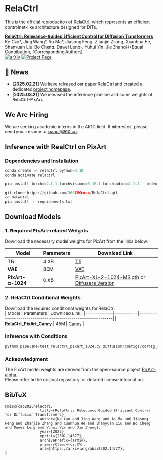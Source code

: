 # RelaCtrl

This is the official reproduction of [RelaCtrl](https://360cvgroup.github.io/RelaCtrl/), which represents an efficient controlnet-like architecture designed for DiTs.

**[RelaCtrl: Relevance-Guided Efficient Control for Diffusion Transformers](https://arxiv.org/pdf/2502.14377)**
</br>
Ke Cao*, Jing Wang*, Ao Ma*, Jiasong Feng, Zhanjie Zhang, Xuanhua He, Shanyuan Liu, Bo Cheng, Dawei Leng‡, Yuhui Yin, Jie Zhang‡(*Equal Contribution, ‡Corresponding Authors)
</br>
[![arXiv](https://img.shields.io/badge/arXiv-2502.14377-b31b1b.svg)](https://arxiv.org/pdf/2502.14377)
[![Project Page](https://img.shields.io/badge/Project-Website-green)](https://360cvgroup.github.io/RelaCtrl/)


## 📰 News
- **[2025.02.21]** We have released our paper [RelaCtrl](https://arxiv.org/pdf/2502.14377) and created a dedicated [project homepage](https://360cvgroup.github.io/RelaCtrl/).
- **[2025.03.21]** We released the inference pipeline and some weights of RelaCtrl-PixArt.


## We Are Hiring
We are seeking academic interns in the AIGC field. If interested, please send your resume to [maao@360.cn](mailto:maao@360.cn).

## Inference with RealCtrl on PixArt
### Dependencies and Installation
``` python
conda create -n relactrl python=3.10
conda activate relactrl

pip install torch==2.1.1 torchvision==0.16.1 torchaudio==2.1.1 --index-url https://download.pytorch.org/whl/cu118

git clone https://github.com/360CVGroup/RelaCtrl.git
cd RelaCtrl
pip install -r requirements.txt
```

## Download Models

### 1. Required PixArt-related Weights  

Download the necessary model weights for PixArt from the links below:  

| Model         | Parameters | Download Link |
|--------------|------------|----------------------------------------------------------------|
| **T5**       | 4.3B       | [T5](https://huggingface.co/PixArt-alpha/PixArt-alpha/tree/main/t5-v1_1-xxl) |
| **VAE**      | 80M        | [VAE](https://huggingface.co/PixArt-alpha/PixArt-alpha/tree/main/sd-vae-ft-ema) |
| **PixArt-α-1024** | 0.6B  | [PixArt-XL-2-1024-MS.pth](https://huggingface.co/PixArt-alpha/PixArt-alpha/resolve/main/PixArt-XL-2-1024-MS.pth) or [Diffusers Version](https://huggingface.co/PixArt-alpha/PixArt-XL-2-1024-MS) |

### 2. RelaCtrl Conditional Weights  

Download the required conditional weights for RelaCtrl:  
| Model         | Parameters | Download Link |
|--------------|------------|----------------------------------------------------------------|
| **RelaCtrl_PixArt_Canny**       | 45M       | [Canny](https://huggingface.co/qihoo360/RelaCtrl/tree/main) |


### Inference with Conditions
``` python
python pipeline/test_relactrl_pixart_1024.py diffusion/configs/config_relactrl_pixart_1024.py
```
### Acknowledgment  
The PixArt model weights are derived from the open-source project [PixArt-alpha](https://github.com/PixArt-alpha/PixArt-alpha).  
Please refer to the original repository for detailed license information.  

## BibTeX
```
@misc{cao2025relactrl,
                title={RelaCtrl: Relevance-Guided Efficient Control for Diffusion Transformers}, 
                author={Ke Cao and Jing Wang and Ao Ma and Jiasong Feng and Zhanjie Zhang and Xuanhua He and Shanyuan Liu and Bo Cheng and Dawei Leng and Yuhui Yin and Jie Zhang},
                year={2025},
                eprint={2502.14377},
                archivePrefix={arXiv},
                primaryClass={cs.CV},
                url={https://arxiv.org/abs/2502.14377}, 
}
```
